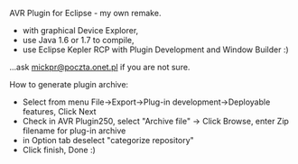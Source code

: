 AVR Plugin for Eclipse - my own remake.
- with graphical Device Explorer,
- use Java 1.6 or 1.7 to compile,
- use Eclipse Kepler RCP with Plugin Development and Window Builder :)

...ask mickpr@poczta.onet.pl if you are not sure.






How to generate plugin archive:
- Select from menu File->Export->Plug-in development->Deployable features, Click Next
- Check in AVR Plugin250, select "Archive file" -> Click Browse, enter Zip filename for plug-in archive
- in Option tab deselect "categorize repository"
- Click finish, Done :)


